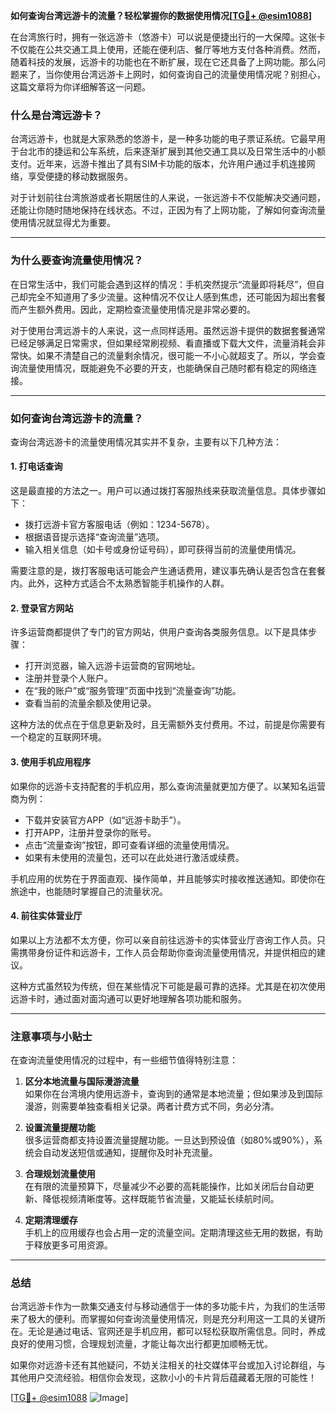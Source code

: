 **如何查询台湾远游卡的流量？轻松掌握你的数据使用情况[[TG💪+ @esim1088](https://t.me/s/esim1088)]**

在台湾旅行时，拥有一张远游卡（悠游卡）可以说是便捷出行的一大保障。这张卡不仅能在公共交通工具上使用，还能在便利店、餐厅等地方支付各种消费。然而，随着科技的发展，远游卡的功能也在不断扩展，现在它还具备了上网功能。那么问题来了，当你使用台湾远游卡上网时，如何查询自己的流量使用情况呢？别担心，这篇文章将为你详细解答这一问题。

### **什么是台湾远游卡？**

台湾远游卡，也就是大家熟悉的悠游卡，是一种多功能的电子票证系统。它最早用于台北市的捷运和公车系统，后来逐渐扩展到其他交通工具以及日常生活中的小额支付。近年来，远游卡推出了具有SIM卡功能的版本，允许用户通过手机连接网络，享受便捷的移动数据服务。

对于计划前往台湾旅游或者长期居住的人来说，一张远游卡不仅能解决交通问题，还能让你随时随地保持在线状态。不过，正因为有了上网功能，了解如何查询流量使用情况就显得尤为重要。

---

### **为什么要查询流量使用情况？**

在日常生活中，我们可能会遇到这样的情况：手机突然提示“流量即将耗尽”，但自己却完全不知道用了多少流量。这种情况不仅让人感到焦虑，还可能因为超出套餐而产生额外费用。因此，定期检查流量使用情况是非常必要的。

对于使用台湾远游卡的人来说，这一点同样适用。虽然远游卡提供的数据套餐通常已经足够满足日常需求，但如果经常刷视频、看直播或下载大文件，流量消耗会非常快。如果不清楚自己的流量剩余情况，很可能一不小心就超支了。所以，学会查询流量使用情况，既能避免不必要的开支，也能确保自己随时都有稳定的网络连接。

---

### **如何查询台湾远游卡的流量？**

查询台湾远游卡的流量使用情况其实并不复杂，主要有以下几种方法：

#### **1. 打电话查询**
这是最直接的方法之一。用户可以通过拨打客服热线来获取流量信息。具体步骤如下：
- 拨打远游卡官方客服电话（例如：1234-5678）。
- 根据语音提示选择“查询流量”选项。
- 输入相关信息（如卡号或身份证号码），即可获得当前的流量使用情况。

需要注意的是，拨打客服电话可能会产生通话费用，建议事先确认是否包含在套餐内。此外，这种方式适合不太熟悉智能手机操作的人群。

#### **2. 登录官方网站**
许多运营商都提供了专门的官方网站，供用户查询各类服务信息。以下是具体步骤：
- 打开浏览器，输入远游卡运营商的官网地址。
- 注册并登录个人账户。
- 在“我的账户”或“服务管理”页面中找到“流量查询”功能。
- 查看当前的流量余额及使用记录。

这种方法的优点在于信息更新及时，且无需额外支付费用。不过，前提是你需要有一个稳定的互联网环境。

#### **3. 使用手机应用程序**
如果你的远游卡支持配套的手机应用，那么查询流量就更加方便了。以某知名运营商为例：
- 下载并安装官方APP（如“远游卡助手”）。
- 打开APP，注册并登录你的账号。
- 点击“流量查询”按钮，即可查看详细的流量使用情况。
- 如果有未使用的流量包，还可以在此处进行激活或续费。

手机应用的优势在于界面直观、操作简单，并且能够实时接收推送通知。即使你在旅途中，也能随时掌握自己的流量状况。

#### **4. 前往实体营业厅**
如果以上方法都不太方便，你可以亲自前往远游卡的实体营业厅咨询工作人员。只需携带身份证件和远游卡，工作人员会帮助你查询流量使用情况，并提供相应的建议。

这种方式虽然较为传统，但在某些情况下可能是最可靠的选择。尤其是在初次使用远游卡时，通过面对面沟通可以更好地理解各项功能和服务。

---

### **注意事项与小贴士**

在查询流量使用情况的过程中，有一些细节值得特别注意：

1. **区分本地流量与国际漫游流量**  
   如果你在台湾境内使用远游卡，查询到的通常是本地流量；但如果涉及到国际漫游，则需要单独查看相关记录。两者计费方式不同，务必分清。

2. **设置流量提醒功能**  
   很多运营商都支持设置流量提醒功能。一旦达到预设值（如80%或90%），系统会自动发送短信或通知，提醒你及时补充流量。

3. **合理规划流量使用**  
   在有限的流量预算下，尽量减少不必要的高耗能操作，比如关闭后台自动更新、降低视频清晰度等。这样既能节省流量，又能延长续航时间。

4. **定期清理缓存**  
   手机上的应用缓存也会占用一定的流量空间。定期清理这些无用的数据，有助于释放更多可用资源。

---

### **总结**

台湾远游卡作为一款集交通支付与移动通信于一体的多功能卡片，为我们的生活带来了极大的便利。而掌握如何查询流量使用情况，则是充分利用这一工具的关键所在。无论是通过电话、官网还是手机应用，都可以轻松获取所需信息。同时，养成良好的使用习惯，合理规划流量，才能让每次出行都更加顺畅无忧。

如果你对远游卡还有其他疑问，不妨关注相关的社交媒体平台或加入讨论群组，与其他用户交流经验。相信你会发现，这款小小的卡片背后蕴藏着无限的可能性！

[[TG💪+ @esim1088](https://t.me/s/esim1088) ![Image](https://i.postimg.cc/4NQfJmqS/Snipaste-2025-05-13-00-14-12.png)]